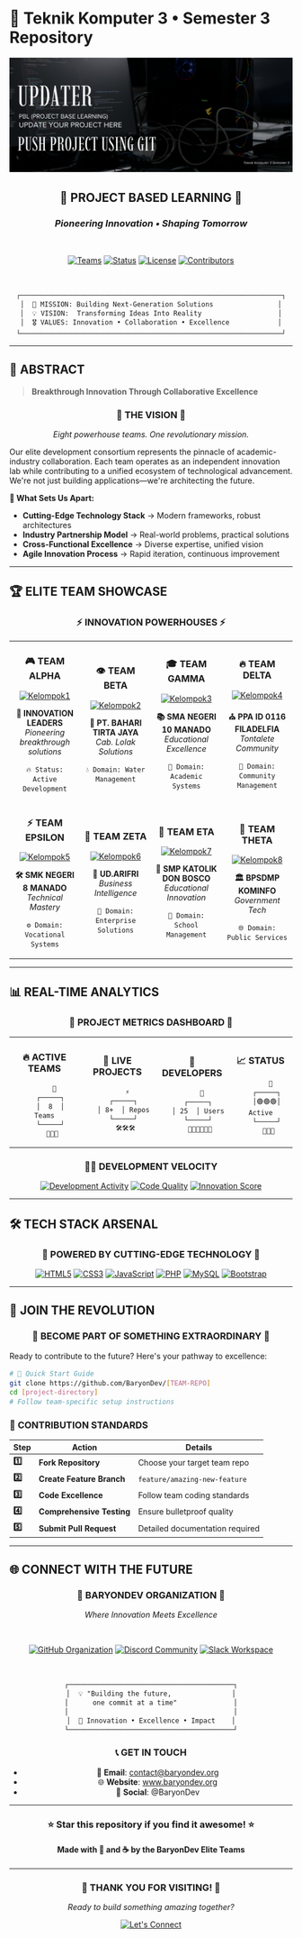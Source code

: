 # 🌌 Teknik Komputer 3 • Semester 3 Repository

<div align="center">

![Project Banner](https://raw.githubusercontent.com/BaryonDev/PBL-Updater/main/upt.png)

<h2>🚀 <strong>PROJECT BASED LEARNING</strong> 🚀</h2>
<h3><em>Pioneering Innovation • Shaping Tomorrow</em></h3>

<br>

[![Teams](https://img.shields.io/badge/🔥_TEAMS-8-FF6B6B.svg?style=for-the-badge&labelColor=000000)](https://github.com/BaryonDev)
[![Status](https://img.shields.io/badge/⚡_STATUS-ACTIVE-00FF88.svg?style=for-the-badge&labelColor=000000)](https://github.com/BaryonDev)
[![License](https://img.shields.io/badge/📋_LICENSE-MIT-FFD93D.svg?style=for-the-badge&labelColor=000000)](LICENSE)
[![Contributors](https://img.shields.io/badge/👥_DEVELOPERS-25-6C5CE7.svg?style=for-the-badge&labelColor=000000)](https://github.com/BaryonDev)

<br>

```
┌─────────────────────────────────────────────────────────────────┐
│  🎯 MISSION: Building Next-Generation Solutions                │
│  💡 VISION:  Transforming Ideas Into Reality                   │
│  🎖️ VALUES: Innovation • Collaboration • Excellence            │
└─────────────────────────────────────────────────────────────────┘
```

</div>

---

## 🎨 **ABSTRACT**

> **Breakthrough Innovation Through Collaborative Excellence**

<div align="center">

### 🌟 **THE VISION** 🌟

*Eight powerhouse teams. One revolutionary mission.*

</div>

Our elite development consortium represents the pinnacle of academic-industry collaboration. Each team operates as an independent innovation lab while contributing to a unified ecosystem of technological advancement. We're not just building applications—we're architecting the future.

**🔮 What Sets Us Apart:**
- **Cutting-Edge Technology Stack** → Modern frameworks, robust architectures
- **Industry Partnership Model** → Real-world problems, practical solutions  
- **Cross-Functional Excellence** → Diverse expertise, unified vision
- **Agile Innovation Process** → Rapid iteration, continuous improvement

---

## 🏆 **ELITE TEAM SHOWCASE**

<div align="center">

### ⚡ **INNOVATION POWERHOUSES** ⚡

</div>

<table align="center" width="100%">
<tr>
<td align="center" width="25%">

### 🎮 **TEAM ALPHA**
[![Kelompok1](https://img.shields.io/badge/EXPLORE-PROJECT-FF6B6B?style=for-the-badge&logo=rocket&logoColor=white)](https://github.com/BaryonDev/Kelompok1-PBL)

**🎯 INNOVATION LEADERS**  
*Pioneering breakthrough solutions*

`🔥 Status: Active Development`

</td>
<td align="center" width="25%">

### 👁️ **TEAM BETA**
[![Kelompok2](https://img.shields.io/badge/EXPLORE-PROJECT-4ECDC4?style=for-the-badge&logo=water&logoColor=white)](https://github.com/BaryonDev/Kelompok2-PBL)

**🌊 PT. BAHARI TIRTA JAYA**  
*Cab. Lolak Solutions*

`💧 Domain: Water Management`

</td>
<td align="center" width="25%">

### 🎓 **TEAM GAMMA**
[![Kelompok3](https://img.shields.io/badge/EXPLORE-PROJECT-45B7D1?style=for-the-badge&logo=academic-cap&logoColor=white)](https://github.com/BaryonDev/Kelompok3-PBL)

**📚 SMA NEGERI 10 MANADO**  
*Educational Excellence*

`🎯 Domain: Academic Systems`

</td>
<td align="center" width="25%">

### 🔥 **TEAM DELTA**
[![Kelompok4](https://img.shields.io/badge/EXPLORE-PROJECT-F9CA24?style=for-the-badge&logo=church&logoColor=white)](https://github.com/BaryonDev/Kelompok4-PBL)

**⛪ PPA ID 0116 FILADELFIA**  
*Tontalete Community*

`🙏 Domain: Community Management`

</td>
</tr>
<tr>
<td align="center" width="25%">

### ⚡ **TEAM EPSILON**
[![Kelompok5](https://img.shields.io/badge/EXPLORE-PROJECT-A55EEA?style=for-the-badge&logo=tools&logoColor=white)](https://github.com/BaryonDev/Kelompok5-PBL)

**🛠️ SMK NEGERI 8 MANADO**  
*Technical Mastery*

`⚙️ Domain: Vocational Systems`

</td>
<td align="center" width="25%">

### 🌟 **TEAM ZETA**
[![Kelompok6](https://img.shields.io/badge/EXPLORE-PROJECT-26DE81?style=for-the-badge&logo=store&logoColor=white)](https://github.com/BaryonDev/Kelompok6-PBL)

**🏪 UD.ARIFRI**  
*Business Intelligence*

`💼 Domain: Enterprise Solutions`

</td>
<td align="center" width="25%">

### 🚀 **TEAM ETA**
[![Kelompok7](https://img.shields.io/badge/EXPLORE-PROJECT-FD79A8?style=for-the-badge&logo=graduation-cap&logoColor=white)](https://github.com/BaryonDev/Kelompok7-PBL)

**🎒 SMP KATOLIK DON BOSCO**  
*Educational Innovation*

`📖 Domain: School Management`

</td>
<td align="center" width="25%">

### 💎 **TEAM THETA**
[![Kelompok8](https://img.shields.io/badge/EXPLORE-PROJECT-2D3436?style=for-the-badge&logo=government&logoColor=white)](https://github.com/BaryonDev/Kelompok8-PBL)

**🏛️ BPSDMP KOMINFO**  
*Government Tech*

`🌐 Domain: Public Services`

</td>
</tr>
</table>

---

## 📊 **REAL-TIME ANALYTICS**

<div align="center">

### 🎯 **PROJECT METRICS DASHBOARD** 🎯

</div>

<table align="center">
<tr>
<td align="center">

### 🔥 **ACTIVE TEAMS**
```
     🚀
   ┌─────┐
   │  8  │ Teams
   └─────┘
    💪💪💪
```

</td>
<td align="center">

### 💎 **LIVE PROJECTS**
```
     ⚡
   ┌─────┐
   │ 8+  │ Repos
   └─────┘
    🛠️🛠️🛠️
```

</td>
<td align="center">

### 👥 **DEVELOPERS**
```
     🌟
   ┌─────┐
   │ 25  │ Users
   └─────┘
    👨‍💻👩‍💻👨‍💻
```

</td>
<td align="center">

### 📈 **STATUS**
```
     🎯
   ┌─────┐
   │🟢🟢🟢│ Active
   └─────┘
    🚀🚀🚀
```

</td>
</tr>
</table>

<div align="center">

### 🏃‍♂️ **DEVELOPMENT VELOCITY**

[![Development Activity](https://img.shields.io/badge/🚀_COMMITS-500+-FF6B6B?style=for-the-badge&labelColor=000000)]()
[![Code Quality](https://img.shields.io/badge/⭐_QUALITY-PREMIUM-FFD93D?style=for-the-badge&labelColor=000000)]()
[![Innovation Score](https://img.shields.io/badge/💡_INNOVATION-MAX-6C5CE7?style=for-the-badge&labelColor=000000)]()

</div>

---

## 🛠️ **TECH STACK ARSENAL**

<div align="center">

### 💪 **POWERED BY CUTTING-EDGE TECHNOLOGY** 💪

[![HTML5](https://img.shields.io/badge/HTML5-E34F26?style=for-the-badge&logo=html5&logoColor=white)]()
[![CSS3](https://img.shields.io/badge/CSS3-1572B6?style=for-the-badge&logo=css3&logoColor=white)]()
[![JavaScript](https://img.shields.io/badge/JavaScript-F7DF1E?style=for-the-badge&logo=javascript&logoColor=black)]()
[![PHP](https://img.shields.io/badge/PHP-777BB4?style=for-the-badge&logo=php&logoColor=white)]()
[![MySQL](https://img.shields.io/badge/MySQL-00000F?style=for-the-badge&logo=mysql&logoColor=white)]()
[![Bootstrap](https://img.shields.io/badge/Bootstrap-563D7C?style=for-the-badge&logo=bootstrap&logoColor=white)]()

</div>

---

## 🤝 **JOIN THE REVOLUTION**

<div align="center">

### 🌟 **BECOME PART OF SOMETHING EXTRAORDINARY** 🌟

</div>

Ready to contribute to the future? Here's your pathway to excellence:

```bash
# 🚀 Quick Start Guide
git clone https://github.com/BaryonDev/[TEAM-REPO]
cd [project-directory]
# Follow team-specific setup instructions
```

### 🎯 **CONTRIBUTION STANDARDS**

| Step | Action | Details |
|------|--------|---------|
| **1️⃣** | **Fork Repository** | Choose your target team repo |
| **2️⃣** | **Create Feature Branch** | `feature/amazing-new-feature` |
| **3️⃣** | **Code Excellence** | Follow team coding standards |
| **4️⃣** | **Comprehensive Testing** | Ensure bulletproof quality |
| **5️⃣** | **Submit Pull Request** | Detailed documentation required |

---

## 🌐 **CONNECT WITH THE FUTURE**

<div align="center">

### 🚀 **BARYONDEV ORGANIZATION** 🚀

*Where Innovation Meets Excellence*

<br>

[![GitHub Organization](https://img.shields.io/badge/🌟_GITHUB-BARYONDEV-181717?style=for-the-badge&logo=github&logoColor=white)](https://github.com/BaryonDev)
[![Discord Community](https://img.shields.io/badge/💬_DISCORD-COMMUNITY-7289DA?style=for-the-badge&logo=discord&logoColor=white)](#)
[![Slack Workspace](https://img.shields.io/badge/⚡_SLACK-WORKSPACE-4A154B?style=for-the-badge&logo=slack&logoColor=white)](#)

<br>

```
┌─────────────────────────────────────────┐
│  💡 "Building the future,               │
│      one commit at a time"              │
│                                         │
│  🎯 Innovation • Excellence • Impact    │
└─────────────────────────────────────────┘
```

### 📞 **GET IN TOUCH**

- 📧 **Email**: contact@baryondev.org
- 🌐 **Website**: www.baryondev.org  
- 📱 **Social**: @BaryonDev

---

<h3 align="center">⭐ Star this repository if you find it awesome! ⭐</h3>

<h4 align="center">Made with 💖 and ☕ by the <strong>BaryonDev Elite Teams</strong></h4>

</div>

---

<div align="center">

### 🎉 **THANK YOU FOR VISITING!** 🎉

*Ready to build something amazing together?*

[![Let's Connect](https://img.shields.io/badge/🤝_LET'S_CONNECT-JOIN_US-FF6B6B?style=for-the-badge&labelColor=000000)](https://github.com/BaryonDev)

</div>
